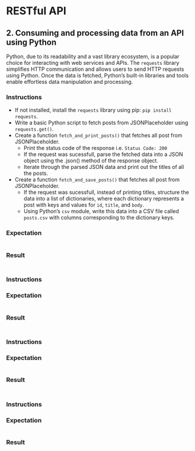 # RESTful API

## 2. Consuming and processing data from an API using Python
Python, due to its readability and a vast library ecosystem, is a popular choice for interacting with web services and APIs. The `requests` library simplifies HTTP communication and allows users to send HTTP requests using Python. Once the data is fetched, Python’s built-in libraries and tools enable effortless data manipulation and processing.

### Instructions
- If not installed, install the `requests` library using pip: `pip install requests`.
- Write a basic Python script to fetch posts from JSONPlaceholder using `requests.get()`.
- Create a function `fetch_and_print_posts()` that fetches all post from JSONPlaceholder.
    - Print the status code of the response i.e. `Status Code: 200`
    - If the request was sucessfull, parse the fetched data into a JSON object using the .json() method of the response object.
    - Iterate through the parsed JSON data and print out the titles of all the posts.
- Create a function `fetch_and_save_posts()` that fetches all post from JSONPlaceholder.
    - If the request was sucessfull, instead of printing titles, structure the data into a list of dictionaries, where each dictionary represents a post with keys and values for `id`, `title`, and `body`.
    - Using Python’s `csv` module, write this data into a CSV file called `posts.csv` with columns corresponding to the dictionary keys.

### Expectation
```python3
```
### Result
```bash
```

##

### Instructions

### Expectation
```python3
```
### Result
```bash
```

##

### Instructions

### Expectation
```python3
```
### Result
```bash
```

##

### Instructions

### Expectation
```python3
```
### Result
```bash
```

